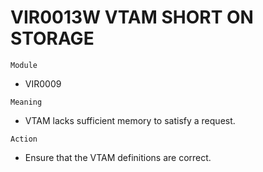 # VIR0013W VTAM SHORT ON STORAGE

`Module`
- VIR0009

`Meaning`
- VTAM lacks sufficient memory to satisfy a request.

`Action`
- Ensure that the VTAM definitions are correct.
